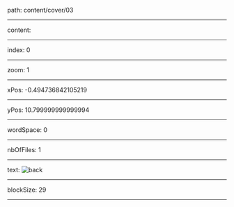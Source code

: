 path: content/cover/03

----

content: 

----

index: 0

----

zoom: 1

----

xPos: -0.494736842105219

----

yPos: 10.799999999999994

----

wordSpace: 0

----

nbOfFiles: 1

----

text: ![back](03/image-nb.png)

----

blockSize: 29

----

